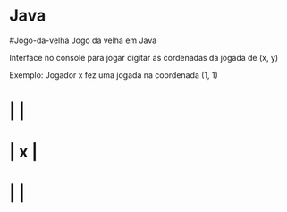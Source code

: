 # Java
#Jogo-da-velha
Jogo da velha em Java 

Interface no console para jogar digitar as cordenadas da jogada de (x, y)

Exemplo:
Jogador x fez uma jogada na coordenada (1, 1)
#    __|   |__
#    __| x |__ 
#      |   |

